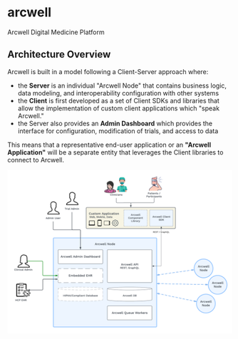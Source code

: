 # arcwell
Arcwell Digital Medicine Platform


## Architecture Overview
Arcwell is built in a model following a Client-Server approach where:

* the **Server** is an individual "Arcwell Node" that contains business logic, data modeling, and interoperability configuration with other systems
* the **Client** is first developed as a set of Client SDKs and libraries that allow the implementation of custom client applications which "speak Arcwell."
* the Server also provides an **Admin Dashboard** which provides the interface for configuration, modification of trials, and access to data

This means that a representative end-user application or an **"Arcwell Application"** will be a separate entity that leverages the Client libraries to connect to Arcwell.

![Arcwell high-level architecture concept](./arch_hl_2024.png)

